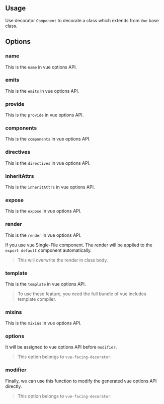 ## Usage

Use decorator `Component` to decorate a class which extends from `Vue` base class.

[](./code-usage-base.ts ':include :type=code typescript')

## Options

### name

This is the `name` in vue options API.

[](./code-option-name.ts ':include :type=code typescript')

### emits

This is the `emits` in vue options API.

[](./code-option-emits.ts ':include :type=code typescript')

### provide

This is the `provide` in vue options API.

[](./code-option-provide.ts ':include :type=code typescript')

### components

This is the `components` in vue options API.

[](./code-option-components.ts ':include :type=code typescript')

### directives

This is the `directives` in vue options API.

[](./code-option-directives.ts ':include :type=code typescript')

### inheritAttrs

This is the `inheritAttrs` in vue options API.

[](./code-option-inherit-attrs.ts ':include :type=code typescript')

### expose

This is the `expose` in vue options API.

[](./code-option-expose.ts ':include :type=code typescript')

### render

This is the `render` in vue options API.

If you use vue Single-File component. The render will be applied to the `export default` component automatically.

> This will overwrite the render in class body.

[](./code-option-template.ts ':include :type=code typescript')

### template

This is the `template` in vue options API.

> To use these feature, you need the full bundle of vue includes template compiler.

[](./code-option-template.ts ':include :type=code typescript')

### mixins

This is the `mixins` in vue options API.

[](./code-option-mixins.ts ':include :type=code typescript')

### options

It will be assigned to vue options API before `modifier`.

> This option belongs to `vue-facing-decorator`.

[](./code-option-options.ts ':include :type=code typescript')

### modifier

Finally, we can use this function to modify the generated vue options API directly.

> This option belongs to `vue-facing-decorator`.

[](./code-option-modifier.ts ':include :type=code typescript')
